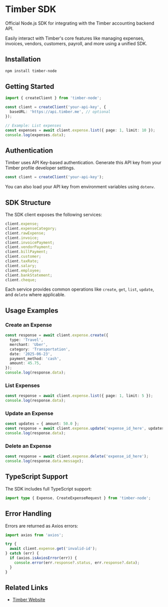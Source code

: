 # Timber SDK

Official Node.js SDK for integrating with the Timber accounting backend API.

Easily interact with Timber's core features like managing expenses, invoices, vendors, customers, payroll, and more using a unified SDK.

## Installation

```bash
npm install timber-node
```

## Getting Started

```typescript
import { createClient } from 'timber-node';

const client = createClient('your-api-key', {
  baseURL: 'https://api.timber.me', // optional
});

// Example: List expenses
const expenses = await client.expense.list({ page: 1, limit: 10 });
console.log(expenses.data);
```

## Authentication

Timber uses API Key-based authentication. Generate this API key from your Timber profile developer settings.

```typescript
const client = createClient('your-api-key');
```

You can also load your API key from environment variables using `dotenv`.

## SDK Structure

The SDK client exposes the following services:

```typescript
client.expense;
client.expenseCategory;
client.rawExpense;
client.invoice;
client.invoicePayment;
client.vendorPayment;
client.billPayment;
client.customer;
client.taxRate;
client.salary;
client.employee;
client.bankStatement;
client.cheque;
```

Each service provides common operations like `create`, `get`, `list`, `update`, and `delete` where applicable.

## Usage Examples

### Create an Expense

```typescript
const response = await client.expense.create({
  type: 'Travel',
  merchant: 'Uber',
  category: 'Transportation',
  date: '2025-06-23',
  payment_method: 'cash',
  amount: 45.75,
});
console.log(response.data);
```

### List Expenses

```typescript
const response = await client.expense.list({ page: 1, limit: 5 });
console.log(response.data);
```

### Update an Expense

```typescript
const updates = { amount: 50.0 };
const response = await client.expense.update('expense_id_here', updates);
console.log(response.data);
```

### Delete an Expense

```typescript
const response = await client.expense.delete('expense_id_here');
console.log(response.data.message);
```

## TypeScript Support

The SDK includes full TypeScript support:

```typescript
import type { Expense, CreateExpenseRequest } from 'timber-node';
```

## Error Handling

Errors are returned as Axios errors:

```typescript
import axios from 'axios';

try {
  await client.expense.get('invalid-id');
} catch (err) {
  if (axios.isAxiosError(err)) {
    console.error(err.response?.status, err.response?.data);
  }
}
```

## Related Links

- [Timber Website](https://timber.me)
